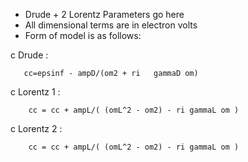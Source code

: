 - Drude + 2 Lorentz Parameters go here
- All dimensional terms are in electron volts
- Form of model is as follows:

c Drude :

       cc=epsinf - ampD/(om2 + ri   gammaD om)
       
c Lorentz 1 :

        cc = cc + ampL/( (omL^2 - om2) - ri gammaL om )
        
c Lorentz 2 :

        cc = cc + ampL/( (omL^2 - om2) - ri gammaL om )
